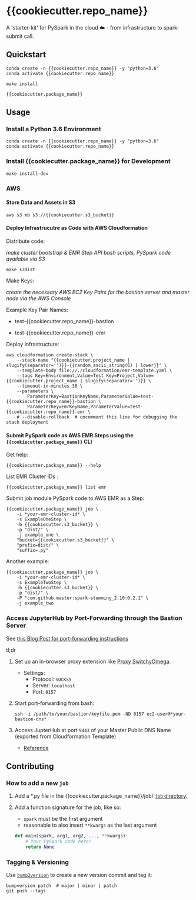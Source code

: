 # {{cookiecutter.repo_name}}

A 'starter-kit' for PySpark in the cloud :cloud: - from infrastructure to spark-submit call.

## Quickstart

```
conda create -n {{cookiecutter.repo_name}} -y "python=3.6"
conda activate {{cookiecutter.repo_name}}

make install

{{cookiecutter.package_name}}
```

## Usage

### Install a Python 3.6 Environment

```
conda create -n {{cookiecutter.repo_name}} -y "python=3.6"
conda activate {{cookiecutter.repo_name}}
```

### Install {{cookiecutter.package_name}} for Development

```
make install-dev
```

### AWS

#### Store Data and Assets in S3

```
aws s3 mb s3://{{cookiecutter.s3_bucket}}
```

#### Deploy Infrastrucutre as Code with AWS Cloudformation

Distribute code:

*make cluster bootstrap & EMR Step API bash scripts, PySpark code available via S3*

```
make s3dist
```

Make Keys:

*create the necessary AWS EC2 Key Pairs for the bastion server and master node via the AWS Console*

Example Key Pair Names:

- test-{{cookiecutter.repo_name}}-bastion

- test-{{cookiecutter.repo_name}}-emr

Deploy infrastructure:

```
aws cloudformation create-stack \
    --stack-name "{{cookiecutter.project_name | slugify(separator='')}}-{{random_ascii_string(6) | lower}}" \
    --template-body file://./cloudformation/emr-template.yaml \
    --tags Key=Environment,Value=Test Key=Project,Value={{cookiecutter.project_name | slugify(separator='')}} \
    --timeout-in-minutes 30 \
    --parameters \
        ParameterKey=BastionKeyName,ParameterValue=test-{{cookiecutter.repo_name}}-bastion \
        ParameterKey=EmrKeyName,ParameterValue=test-{{cookiecutter.repo_name}}-emr \
    # --disable-rollback  # uncomment this line for debugging the stack deployment
```

#### Submit PySpark code as AWS EMR Steps using the `{{cookiecutter.package_name}}` CLI

Get help:

```
{{cookiecutter.package_name}} --help
```

List EMR Cluster IDs :

```
{{cookiecutter.package_name}} list emr
```

Submit job module PySpark code to AWS EMR as a Step:

```
{{cookiecutter.package_name}} job \
    -i *your-emr-cluster-id* \
    -s ExampleOneStep \
    -b {{cookiecutter.s3_bucket}} \
    -p "dist/" \
    -j example_one \
    "bucket={{cookiecutter.s3_bucket}}" \
    "prefix=dist/" \
    "suffix=.py"
```

Another example:

```
{{cookiecutter.package_name}} job \
    -i *your-emr-cluster-id* \
    -s ExampleTwoStep \
    -b {{cookiecutter.s3_bucket}} \
    -p "dist/" \
    -P "com.github.master:spark-stemming_2.10:0.2.1" \
    -j example_two
```

### Access JupyterHub by Port-Forwarding through the Bastion Server

See [this Blog Post for port-forwarding instructions](https://bytes.babbel.com/en/articles/2017-07-04-spark-with-jupyter-inside-vpc.html)

tl;dr

1. Set up an in-browser proxy extension like [Proxy SwitchyOmega](https://chrome.google.com/webstore/detail/proxy-switchyomega/padekgcemlokbadohgkifijomclgjgif?hl=en).

    - Settings:
        - Protocol: `SOCKS5`
        - Server: `localhost`
        - Port: `8157`

2. Start port-forwarding from bash:

    ```
    ssh -i /path/to/your/bastion/keyfile.pem -ND 8157 ec2-user@*your-bastion-dns*
    ```

3. Access JupterHub at port `9443` of your Master Public DNS Name (exported from Cloudformation Template)

    - [Reference](https://docs.aws.amazon.com/emr/latest/ReleaseGuide/emr-jupyterhub-connect.html)

## Contributing

### How to add a new `job`

1. Add a *.py file in the {{cookiecutter.package_name}}/job/ [`job` directory]({{cookiecutter.package_name}}/job/).

2. Add a function signature for the job, like so:

    - `spark` must be the first argument
    - reasonable to also insert `**kwargs` as the last argument

    ```python
    def main(spark, arg1, arg2, ..., **kwargs):
        # Your PySpark code here!
        return None
    ```

### Tagging & Versioning

Use [`bump2version`](https://github.com/c4urself/bump2version) to create a new version commit and tag it:

```
bumpversion patch  # major | minor | patch
git push --tags
```
